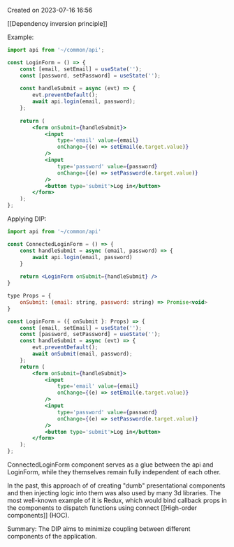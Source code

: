 Created on 2023-07-16 16:56 

[[Dependency inversion principle]]

Example: 

```jsx
import api from '~/common/api';

const LoginForm = () => {
    const [email, setEmail] = useState('');
    const [password, setPassword] = useState('');
    
    const handleSubmit = async (evt) => {
        evt.preventDefault();
        await api.login(email, password);
    };
    
    return (
        <form onSubmit={handleSubmit}>
            <input
	            type='email' value={email}
	            onChange={(e) => setEmail(e.target.value)}
	        />
            <input
	            type='password' value={password}
	            onChange={(e) => setPassword(e.target.value)}
	        />
            <button type='submit'>Log in</button>
        </form>
    );
};

```

Applying DIP:

```jsx
import api from '~/common/api'

const ConnectedLoginForm = () => {
	const handleSubmit = async (email, password) => {
		await api.login(email, password)
	}
	
	return <LoginForm onSubmit={handleSubmit} />
}

type Props = {
    onSubmit: (email: string, password: string) => Promise<void>
}

const LoginForm = ({ onSubmit }: Props) => {
    const [email, setEmail] = useState('');
    const [password, setPassword] = useState('');
    const handleSubmit = async (evt) => {
        evt.preventDefault();
        await onSubmit(email, password);
    };
    return (
        <form onSubmit={handleSubmit}>
            <input
	            type='email' value={email}
	            onChange={(e) => setEmail(e.target.value)}
	        />
            <input
	            type='password' value={password}
	            onChange={(e) => setPassword(e.target.value)}
	        />
            <button type='submit'>Log in</button>
        </form>
    );
};

```

ConnectedLoginForm component serves as a glue between the api and LoginForm, while they themselves remain fully independent of each other.

In the past, this approach of of creating "dumb" presentational components and then injecting logic into them was also used by many 3d libraries. The most well-known example of it is Redux, which would bind callback props in the components to dispatch functions using connect [[High-order components]] (HOC).

Summary: The DIP aims to minimize coupling between different components of the application.